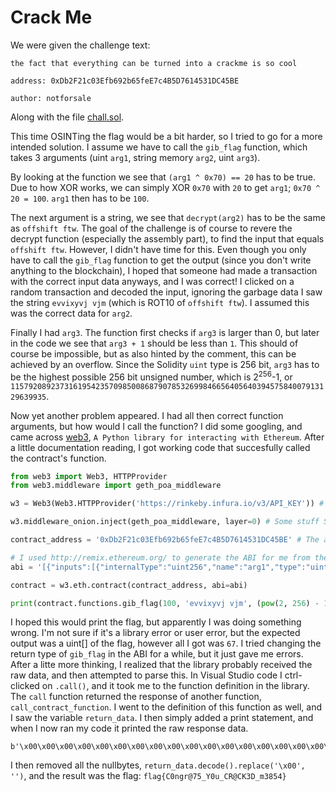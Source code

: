 # Crack Me
We were given the challenge text:
```
the fact that everything can be turned into a crackme is so cool

address: 0xDb2F21c03Efb692b65feE7c4B5D7614531DC45BE

author: notforsale
```

Along with the file [chall.sol](chall.sol).

This time OSINTing the flag would be a bit harder, so I tried to go for a more intended solution. I assume we have to call the `gib_flag` function, which takes 3 arguments (uint `arg1`, string memory `arg2`, uint `arg3`).

By looking at the function we see that `(arg1 ^ 0x70) == 20` has to be true. Due to how XOR works, we can simply XOR `0x70` with `20` to get `arg1`; `0x70 ^ 20 = 100`. `arg1` then has to be `100`.

The next argument is a string, we see that `decrypt(arg2)` has to be the same as `offshift ftw`. The goal of the challenge is of course to revere the decrypt function (especially the assembly part), to find the input that equals `offshift ftw`. However, I didn't have time for this. Even though you only have to call the `gib_flag` function to get the output (since you don't write anything to the blockchain), I hoped that someone had made a transaction with the correct input data anyways, and I was correct! I clicked on a random transaction and decoded the input,  ignoring the garbage data I saw the string `evvixyvj vjm` (which is ROT10 of `offshift ftw`). I assumed this was the correct data for `arg2`.

Finally I had `arg3`. The function first checks if `arg3` is larger than 0, but later in the code we see that `arg3 + 1` should be less than `1`. This should of course be impossible, but as also hinted by the comment, this can be achieved by an overflow. Since the Solidity `uint` type is 256 bit, `arg3` has to be the highest possible 256 bit unsigned number, which is 2<sup>256</sup>-1, or `115792089237316195423570985008687907853269984665640564039457584007913129639935`. 

Now yet another problem appeared. I had all then correct function arguments, but how would I call the function? I did some googling, and came across [web3](https://pypi.org/project/web3/), `A Python library for interacting with Ethereum`. After a little documentation reading, I got working code that succesfully called the contract's function.

```py
from web3 import Web3, HTTPProvider
from web3.middleware import geth_poa_middleware

w3 = Web3(Web3.HTTPProvider('https://rinkeby.infura.io/v3/API_KEY')) # Instead of running a local node to connect to the Rinkeby network, I used https://infura.io/

w3.middleware_onion.inject(geth_poa_middleware, layer=0) # Some stuff StackOverflow told me to add after I got errors

contract_address = '0xDb2F21c03Efb692b65feE7c4B5D7614531DC45BE' # The address of the contract

# I used http://remix.ethereum.org/ to generate the ABI for me from the source code, this allows web3 to know what kind of functions exist in the contract, what those function return, etc.
abi = '[{"inputs":[{"internalType":"uint256","name":"arg1","type":"uint256"},{"internalType":"string","name":"arg2","type":"string"},{"internalType":"uint256","name":"arg3","type":"uint256"}],"name":"gib_flag","outputs":[{"internalType":"uint256","name":"","type":"uint256"}],"stateMutability":"view","type":"function"}]'

contract = w3.eth.contract(contract_address, abi=abi)

print(contract.functions.gib_flag(100, 'evvixyvj vjm', (pow(2, 256) - 1)).call()) # I then called the function using my arguments, and printed the results
```

I hoped this would print the flag, but apparently I was doing something wrong. I'm not sure if it's a library error or user error, but the expected output was a uint[] of the flag, however all I got was `67`. I tried changing the return type of `gib_flag` in the ABI for a while, but it just gave me errors. After a litte more thinking, I realized that the library probably received the raw data, and then attempted to parse this. In Visual Studio code I ctrl-clicked on `.call()`, and it took me to the function definition in the library. The `call` function returned the response of another function, `call_contract_function`. I went to the definition of this function as well, and I saw the variable `return_data`. I then simply added a print statement, and when I now ran my code it printed the raw response data. 

```
b'\x00\x00\x00\x00\x00\x00\x00\x00\x00\x00\x00\x00\x00\x00\x00\x00\x00\x00\x00\x00\x00\x00\x00\x00\x00\x00\x00\x00\x00\x00\x00C\x00\x00\x00\x00\x00\x00\x00\x00\x00\x00\x00\x00\x00\x00\x00\x00\x00\x00\x00\x00\x00\x00\x00\x00\x00\x00\x00\x00\x00\x00\x000\x00\x00\x00\x00\x00\x00\x00\x00\x00\x00\x00\x00\x00\x00\x00\x00\x00\x00\x00\x00\x00\x00\x00\x00\x00\x00\x00\x00\x00\x00\x00n\x00\x00\x00\x00\x00\x00\x00\x00\x00\x00\x00\x00\x00\x00\x00\x00\x00\x00\x00\x00\x00\x00\x00\x00\x00\x00\x00\x00\x00\x00\x00g\x00\x00\x00\x00\x00\x00\x00\x00\x00\x00\x00\x00\x00\x00\x00\x00\x00\x00\x00\x00\x00\x00\x00\x00\x00\x00\x00\x00\x00\x00\x00r\x00\x00\x00\x00\x00\x00\x00\x00\x00\x00\x00\x00\x00\x00\x00\x00\x00\x00\x00\x00\x00\x00\x00\x00\x00\x00\x00\x00\x00\x00\x00@\x00\x00\x00\x00\x00\x00\x00\x00\x00\x00\x00\x00\x00\x00\x00\x00\x00\x00\x00\x00\x00\x00\x00\x00\x00\x00\x00\x00\x00\x00\x007\x00\x00\x00\x00\x00\x00\x00\x00\x00\x00\x00\x00\x00\x00\x00\x00\x00\x00\x00\x00\x00\x00\x00\x00\x00\x00\x00\x00\x00\x00\x005\x00\x00\x00\x00\x00\x00\x00\x00\x00\x00\x00\x00\x00\x00\x00\x00\x00\x00\x00\x00\x00\x00\x00\x00\x00\x00\x00\x00\x00\x00\x00_\x00\x00\x00\x00\x00\x00\x00\x00\x00\x00\x00\x00\x00\x00\x00\x00\x00\x00\x00\x00\x00\x00\x00\x00\x00\x00\x00\x00\x00\x00\x00Y\x00\x00\x00\x00\x00\x00\x00\x00\x00\x00\x00\x00\x00\x00\x00\x00\x00\x00\x00\x00\x00\x00\x00\x00\x00\x00\x00\x00\x00\x00\x000\x00\x00\x00\x00\x00\x00\x00\x00\x00\x00\x00\x00\x00\x00\x00\x00\x00\x00\x00\x00\x00\x00\x00\x00\x00\x00\x00\x00\x00\x00\x00u\x00\x00\x00\x00\x00\x00\x00\x00\x00\x00\x00\x00\x00\x00\x00\x00\x00\x00\x00\x00\x00\x00\x00\x00\x00\x00\x00\x00\x00\x00\x00_\x00\x00\x00\x00\x00\x00\x00\x00\x00\x00\x00\x00\x00\x00\x00\x00\x00\x00\x00\x00\x00\x00\x00\x00\x00\x00\x00\x00\x00\x00\x00C\x00\x00\x00\x00\x00\x00\x00\x00\x00\x00\x00\x00\x00\x00\x00\x00\x00\x00\x00\x00\x00\x00\x00\x00\x00\x00\x00\x00\x00\x00\x00R\x00\x00\x00\x00\x00\x00\x00\x00\x00\x00\x00\x00\x00\x00\x00\x00\x00\x00\x00\x00\x00\x00\x00\x00\x00\x00\x00\x00\x00\x00\x00@\x00\x00\x00\x00\x00\x00\x00\x00\x00\x00\x00\x00\x00\x00\x00\x00\x00\x00\x00\x00\x00\x00\x00\x00\x00\x00\x00\x00\x00\x00\x00C\x00\x00\x00\x00\x00\x00\x00\x00\x00\x00\x00\x00\x00\x00\x00\x00\x00\x00\x00\x00\x00\x00\x00\x00\x00\x00\x00\x00\x00\x00\x00K\x00\x00\x00\x00\x00\x00\x00\x00\x00\x00\x00\x00\x00\x00\x00\x00\x00\x00\x00\x00\x00\x00\x00\x00\x00\x00\x00\x00\x00\x00\x003\x00\x00\x00\x00\x00\x00\x00\x00\x00\x00\x00\x00\x00\x00\x00\x00\x00\x00\x00\x00\x00\x00\x00\x00\x00\x00\x00\x00\x00\x00\x00D\x00\x00\x00\x00\x00\x00\x00\x00\x00\x00\x00\x00\x00\x00\x00\x00\x00\x00\x00\x00\x00\x00\x00\x00\x00\x00\x00\x00\x00\x00\x00_\x00\x00\x00\x00\x00\x00\x00\x00\x00\x00\x00\x00\x00\x00\x00\x00\x00\x00\x00\x00\x00\x00\x00\x00\x00\x00\x00\x00\x00\x00\x00m\x00\x00\x00\x00\x00\x00\x00\x00\x00\x00\x00\x00\x00\x00\x00\x00\x00\x00\x00\x00\x00\x00\x00\x00\x00\x00\x00\x00\x00\x00\x003\x00\x00\x00\x00\x00\x00\x00\x00\x00\x00\x00\x00\x00\x00\x00\x00\x00\x00\x00\x00\x00\x00\x00\x00\x00\x00\x00\x00\x00\x00\x008\x00\x00\x00\x00\x00\x00\x00\x00\x00\x00\x00\x00\x00\x00\x00\x00\x00\x00\x00\x00\x00\x00\x00\x00\x00\x00\x00\x00\x00\x00\x005\x00\x00\x00\x00\x00\x00\x00\x00\x00\x00\x00\x00\x00\x00\x00\x00\x00\x00\x00\x00\x00\x00\x00\x00\x00\x00\x00\x00\x00\x00\x004'
```

I then removed all the nullbytes, `return_data.decode().replace('\x00', '')`, and the result was the flag: `flag{C0ngr@75_Y0u_CR@CK3D_m3854}`